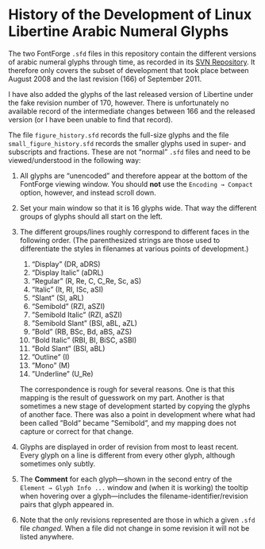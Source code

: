 # History of the Development of Linux Libertine Arabic Numeral Glyphs

The two FontForge `.sfd` files in this repository contain the different
versions of arabic numeral glyphs through time, as recorded in its [SVN
Repository](https://sourceforge.net/p/linuxlibertine/svn/HEAD/tree/trunk/).
It therefore only covers the subset of development that took place between
August 2008 and the last revision (166) of September 2011. 

I have also added the glyphs of the last released version of Libertine under
the fake revision number of 170, however. There is unfortunately no available
record of the intermediate changes between 166 and the released version (or
I have been unable to find that record). 

The file `figure_history.sfd` records the full-size glyphs and the file
`small_figure_history.sfd` records the smaller glyphs used in super- and
subscripts and fractions. These are not “normal” `.sfd` files and need to
be viewed/understood in the following way:

1. All glyphs are “unencoded” and therefore appear at the bottom of the
   FontForge viewing window. You should __not__ use the `Encoding → Compact`
   option, however, and instead scroll down.

2. Set your main window so that it is 16 glyphs wide. That way the different
   groups of glyphs should all start on the left. 

3. The different groups/lines roughly correspond to different faces in the
   following order. (The parenthesized strings are those used to differentiate
   the styles in filenames at various points of development.)

   1. “Display” (DR, aDRS)
   2. “Display Italic” (aDRL)
   3. “Regular” (R, Re, C, C_Re, Sc, aS)
   4. “Italic” (It, RI, ISc, aSI)
   5. “Slant” (Sl, aRL)
   6. “Semibold” (RZI, aSZI)
   7. ”Semibold Italic” (RZI, aSZI)
   8. ”Semibold Slant” (BSl, aBL, aZL)
   9. ”Bold” (RB, BSc, Bd, aBS, aZS)
   10. ”Bold Italic” (RBI, BI, BiSC, aSBI)
   11. ”Bold Slant” (BSl, aBL)
   12. ”Outline” (I)
   13. ”Mono” (M)
   14. ”Underline” (U_Re)

   The correspondence is rough for several reasons. One is that this mapping
   is the result of guesswork on my part. Another is that sometimes a new
   stage of development started by copying the glyphs of another face. There
   was also a point in development where what had been called ”Bold” became
   ”Semibold”, and my mapping does not capture or correct for that change.

4. Glyphs are displayed in order of revision from most to least recent. Every
   glyph on a line is different from every other glyph, although sometimes only
   subtly.

5. The **Comment** for each glyph—shown in the second entry of the `Element
   → Glyph Info ...` window and (when it is working) the tooltip when hovering
   over a glyph—includes the filename-identifier/revision pairs that glyph
   appeared in.

6. Note that the only revisions represented are those in which a given `.sfd`
   file *changed*. When a file did not change in some revision it will not be
   listed anywhere. 
